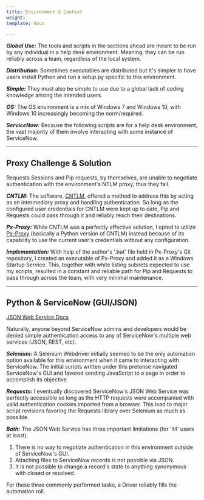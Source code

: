 ```yaml
---
title: Environment & Context
weight: 
template: docs

---
```

**_Global Use:_** The tools and scripts in the sections ahead are meant to be run by any individual in a help desk environment. Meaning, they can be run reliably across a team, regardless of the local system.

**_Distribution:_** Sometimes executables are distributed but it's simpler to have users install Python and run a setup.py specific to this environment.

**_Simple:_** They must also be simple to use due to a global lack of coding knowledge among the intended users.

**_OS:_** The OS environment is a mix of Windows 7 and Windows 10, with Windows 10 increasingly becoming the norm/required.

**_ServiceNow:_** Because the following scripts are for a help desk environment, the vast majority of them involve interacting with some instance of ServiceNow.

<hr/>

## Proxy Challenge & Solution

Requests Sessions and Pip requests, by themselves, are unable to negotiate authentication with the environment's NTLM proxy, thus they fail.

**_CNTLM:_** The software, [CNTLM](http://cntlm.sourceforge.net/), offered a method to address this by acting as an intermediary proxy and handling authentication. So long as the configured user credentials for CNTLM were kept up to date, Pip and Requests could pass through it and reliably reach their destinations.

**_Px-Proxy:_** While CNTLM was a perfectly effective solution, I opted to utilize [Px-Proxy](https://github.com/genotrance/px "Px-Proxy") (basically a Python version of CNTLM) instead because of its capability to use the current user's credentials without any configuration.

**_Implementation:_** With help of the author's '.bat' file held in Px-Proxy's Git repository, I created an executable of Px-Proxy and added it as a Windows Startup Service. This, together with white listing subnets expected to use my scripts, resulted in a constant and reliable path for Pip and Requests to pass through across the team, with very minimal maintenance.

<hr/>

## Python & ServiceNow (GUI/JSON)

[JSON Web Service Docs](https://docs.servicenow.com/bundle/newyork-application-development/page/integrate/inbound-other-web-services/concept/c_JSONv2WebService.html)

Naturally, anyone beyond ServiceNow admins and developers would be denied simple authentication access to any of ServiceNow's multiple web services (JSON, REST, etc).

**_Selenium:_** A Selenium Webdriver initially seemed to be the only automation option available for this environment when it came to interacting with ServiceNow. The initial scripts written under this pretense navigated ServiceNow's GUI and favored sending JavaScript to a page in order to accomplish its objective.

**_Requests:_** I eventually discovered ServiceNow's JSON Web Service was perfectly accessible so long as the HTTP requests were accompanied with valid authentication cookies imported from a browser. This lead to major script revisions favoring the Requests library over Selenium as much as possible.

**_Both:_** The JSON Web Service has three important limitations (for 'itil' users at least). 

1. There is no way to negotiate authentication in this environment outside of ServiceNow's GUI. 
2. Attaching files to ServiceNow records is not possible via JSON. 
3. It is not possible to change a record's state to anything synonymous with closed or resolved. 

For these three commonly performed tasks, a Driver reliably fills the automation roll.